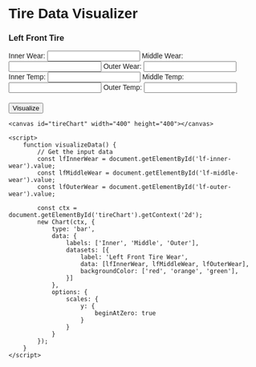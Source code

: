 <!DOCTYPE html>
<html lang="en">
<head>
    <meta charset="UTF-8">
    <meta name="viewport" content="width=device-width, initial-scale=1.0">
    <title>Tire Data Visualizer</title>
    <script src="https://cdn.jsdelivr.net/npm/chart.js"></script>
    <style>
        body {
            font-family: Arial, sans-serif;
            margin: 20px;
        }
        .tire-data {
            margin-bottom: 20px;
        }
        canvas {
            margin-top: 20px;
        }
    </style>
</head>
<body>
    <h1>Tire Data Visualizer</h1>
    <form id="tire-form">
        <div class="tire-data">
            <h3>Left Front Tire</h3>
            <label>Inner Wear: <input type="number" id="lf-inner-wear"></label>
            <label>Middle Wear: <input type="number" id="lf-middle-wear"></label>
            <label>Outer Wear: <input type="number" id="lf-outer-wear"></label><br>
            <label>Inner Temp: <input type="number" id="lf-inner-temp"></label>
            <label>Middle Temp: <input type="number" id="lf-middle-temp"></label>
            <label>Outer Temp: <input type="number" id="lf-outer-temp"></label>
        </div>
        <!-- Repeat for the other tires -->
        <button type="button" onclick="visualizeData()">Visualize</button>
    </form>

    <canvas id="tireChart" width="400" height="400"></canvas>

    <script>
        function visualizeData() {
            // Get the input data
            const lfInnerWear = document.getElementById('lf-inner-wear').value;
            const lfMiddleWear = document.getElementById('lf-middle-wear').value;
            const lfOuterWear = document.getElementById('lf-outer-wear').value;

            const ctx = document.getElementById('tireChart').getContext('2d');
            new Chart(ctx, {
                type: 'bar',
                data: {
                    labels: ['Inner', 'Middle', 'Outer'],
                    datasets: [{
                        label: 'Left Front Tire Wear',
                        data: [lfInnerWear, lfMiddleWear, lfOuterWear],
                        backgroundColor: ['red', 'orange', 'green'],
                    }]
                },
                options: {
                    scales: {
                        y: {
                            beginAtZero: true
                        }
                    }
                }
            });
        }
    </script>
</body>
</html>
